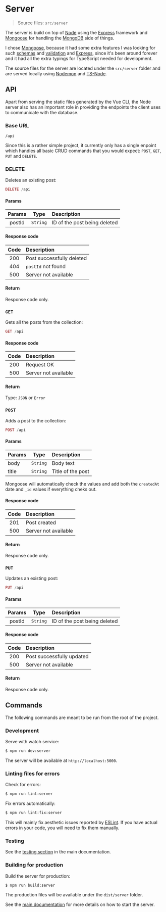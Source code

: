 Server
======
> Source files: `src/server`

The server is build on top of [Node][node-js] using the [Express][express] framework and [Mongoose][mongoose] for handling the [MongoDB][mongodb] side of things.

I chose [Mongoose][mongoose], because it had some extra features I was looking for such [schemas][mongoose-schemas] and [validation][mongoose-validation] and [Express][express], since it's been around forever and it had all the extra typings for TypeScript needed for development.

The source files for the server are located under the `src/server` folder and are served locally using [Nodemon][nodemon] and [TS-Node][ts-node].

## API
Apart from serving the static files generated by the Vue CLI, the Node server also has an important role in providing the endpoints the client uses to communicate with the database.

### Base URL
`/api`

Since this is a rather simple project, it currently only has a single enpoint which handles all basic CRUD commands that you would expect: `POST`, `GET`, `PUT` and `DELETE`.

### DELETE
Deletes an existing post:
```php
DELETE /api
```

#### Params
| Params |   Type   | Description                  |
|:------:|:--------:|:-----------------------------|
| postId | `String` | ID of the post being deleted |

#### Response code
| Code | Description               |
|:----:|:--------------------------|
| 200  | Post successfully deleted |
| 404  | `postId` not found        |
| 500  | Server not available      |

#### Return
Response code only.

### `GET`
Gets all the posts from the collection:
```php
GET /api
```

#### Response code
| Code | Description          |
|:----:|:---------------------|
| 200  | Request OK           |
| 500  | Server not available |

#### Return
Type: `JSON` or `Error`

### `POST`
Adds a post to the collection:
```php
POST /api
```

#### Params
| Params |   Type   | Description       |
|:-------|:--------:|:------------------|
| body   | `String` | Body text         |
| title  | `String` | Title of the post |

Mongoose will automatically check the values and add both the `createdAt` date and `_id` values if everything cheks out.

#### Response code
| Code | Description          |
|:----:|:---------------------|
| 201  | Post created         |
| 500  | Server not available |

#### Return
Response code only.

### `PUT`
Updates an existing post:
```php
PUT /api
```

#### Params
| Params |   Type   | Description                  |
|:------:|:--------:|:-----------------------------|
| postId | `String` | ID of the post being deleted |

#### Response code
| Code | Description               |
|:----:|:--------------------------|
| 200  | Post successfully updated |
| 500  | Server not available      |

#### Return
Response code only.

## Commands
The following commands are meant to be run from the root of the project.

### Development
Serve with watch service:
```bash
$ npm run dev:server
```
The server will be available at `http://localhost:5000`.

### Linting files for errors
Check for errors:
```bash
$ npm run lint:server
```

Fix errors automatically:
```bash
$ npm run lint:fix:server
```
This will mainly fix aesthetic issues reported by [ESLint][eslint]. If you have actual errors in your code, you will need to fix them manually.

### Testing
See the [testing section](../home/#testing) in the main documentation.

### Building for production
Build the server for production:
```bash
$ npm run build:server
```
The production files will be available under the `dist/server` folder.

See the [main documentation](../home/#building-for-production) for more details on how to start the server.

[eslint]: https://eslint.org/ "Find and fix problems in your JavaScript code"
[express]: https://expressjs.com "Express &ndash; Fast, unopinionated, minimalist web framework for Node.js"
[mongodb]: https://www.mongodb.com "MongoDB"
[mongoose-schemas]: https://mongoosejs.com/docs/guide.html "Mongoose schemas"
[mongoose-validation]: https://mongoosejs.com/docs/validation.html "Mongoose validation"
[mongoose]: https://mongoosejs.com/ "Elegant mongodb object modeling for Node.js"
[node-js]: https://nodejs.org/ "Node.js"
[nodemon]: https://nodemon.io/ "Nodemon is a utility that will monitor for any changes in your source and automatically restart your server"
[ts-node]: https://github.com/TypeStrong/ts-node "TypeScript execution and REPL for Node.js"
[typescript]: https://www.typescriptlang.org "TypeScript"
